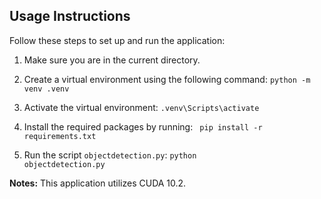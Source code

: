 ## Usage Instructions

Follow these steps to set up and run the application:

1. Make sure you are in the current directory.

2. Create a virtual environment using the following command: <code>python -m venv .venv</code>

3. Activate the virtual environment: <code>.venv\Scripts\activate</code>

4. Install the required packages by running: <code> pip install -r requirements.txt</code>

5. Run the script `objectdetection.py`: <code>python objectdetection.py</code>

**Notes:** This application utilizes CUDA 10.2.
